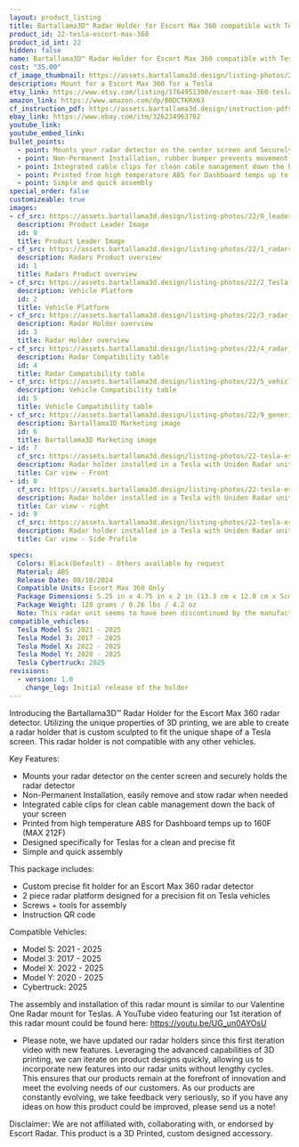 ```yaml
---
layout: product_listing
title: Bartallama3D™ Radar Holder for Escort Max 360 compatible with Tesla Vehicles
product_id: 22-tesla-escort-max-360
product_id_int: 22
hidden: false
name: Bartallama3D™ Radar Holder for Escort Max 360 compatible with Tesla Vehicles
cost: "35.00"
cf_image_thumbnail: https://assets.bartallama3d.design/listing-photos/22/0_leader.jpg
description: Mount for a Escort Max 360 for a Tesla
etsy_link: https://www.etsy.com/listing/1764951300/escort-max-360-tesla-radar-holder-by?ref=listings_manager_grid
amazon_link: https://www.amazon.com/dp/B0DCTKRX63
cf_instruction_pdf: https://assets.bartallama3d.design/instruction-pdfs/Bartallama3D-Radar-Holder-Assembly-Instructions.pdf
ebay_link: https://www.ebay.com/itm/326234963782
youtube_link: 
youtube_embed_link:
bullet_points:
  - point: Mounts your radar detector on the center screen and Securely holds the radar detector
  - point: Non-Permanent Installation, rubber bumper prevents movement and enables easy removal for storage
  - point: Integrated cable clips for clean cable management down the back of your screen
  - point: Printed from high temperature ABS for Dashboard temps up to 160F (MAX 212F)
  - point: Simple and quick assembly
special_order: false
customizeable: true
images:
- cf_src: https://assets.bartallama3d.design/listing-photos/22/0_leader.jpg
  description: Product Leader Image
  id: 0
  title: Product Leader Image
- cf_src: https://assets.bartallama3d.design/listing-photos/22/1_radars.jpg
  description: Radars Product overview
  id: 1
  title: Radars Product overview
- cf_src: https://assets.bartallama3d.design/listing-photos/22/2_Tesla_platform.jpg
  description: Vehicle Platform
  id: 2
  title: Vehicle Platform
- cf_src: https://assets.bartallama3d.design/listing-photos/22/3_radar_overview_escort_max_360.jpg
  description: Radar Holder overview
  id: 3
  title: Radar Holder overview
- cf_src: https://assets.bartallama3d.design/listing-photos/22/4_radar_compat_escort_max_360.jpg
  description: Radar Compatibility table
  id: 4
  title: Radar Compatibility table
- cf_src: https://assets.bartallama3d.design/listing-photos/22/5_vehicle_compat_Tesla.jpg
  description: Vehicle Compatibility table
  id: 5
  title: Vehicle Compatibility table
- cf_src: https://assets.bartallama3d.design/listing-photos/22/9_generic.jpg
  description: Bartallama3D Marketing image
  id: 6
  title: Bartallama3D Marketing image
- id: 7
  cf_src: https://assets.bartallama3d.design/listing-photos/22-tesla-escort-max-360/31.jpg
  description: Radar holder installed in a Tesla with Uniden Radar unit installed
  title: Car view - Front
- id: 8
  cf_src: https://assets.bartallama3d.design/listing-photos/22-tesla-escort-max-360/32.jpg
  description: Radar holder installed in a Tesla with Uniden Radar unit installed, right view
  title: Car view - right 
- id: 9
  cf_src: https://assets.bartallama3d.design/listing-photos/22-tesla-escort-max-360/33.jpg
  description: Radar holder installed in a Tesla with Uniden Radar unit installed showing the side profile with cable clips
  title: Car view - Side Profile

specs:
  Colors: Black(Default) - Others available by request 
  Material: ABS
  Release Date: 08/10/2024
  Compatible Units: Escort Max 360 Only
  Package Dimensions: 5.25 in x 4.75 in x 2 in (13.3 cm x 12.0 cm x 5cm) [HxWxD]
  Package Weight: 120 grams / 0.26 lbs / 4.2 oz
  Note: This radar unit seems to have been discontinued by the manufacturer and superceeded by the Escort Max 360 MKII and Escort Max 360c MKII. We have a radar holder for the newer Escort Max 360 MKII.
compatible_vehicles:
  Tesla Model S: 2021 - 2025
  Tesla Model 3: 2017 - 2025
  Tesla Model X: 2022 - 2025
  Tesla Model Y: 2020 - 2025
  Tesla Cybertruck: 2025
revisions:
  - version: 1.0
    change_log: Initial release of the holder
---
```


Introducing the Bartallama3D™ Radar Holder for the Escort Max 360 radar detector. Utilizing the unique properties of 3D printing, we are able to create a radar holder that is custom sculpted to fit the unique shape of a Tesla screen. This radar holder is not compatible with any other vehicles. 

Key Features:
- Mounts your radar detector on the center screen and securely holds the radar detector
- Non-Permanent Installation, easily remove and stow radar when needed
- Integrated cable clips for clean cable management down the back of your screen
- Printed from high temperature ABS for Dashboard temps up to 160F (MAX 212F)
- Designed specifically for Teslas for a clean and precise fit
- Simple and quick assembly

This package includes:
- Custom precise fit holder for an Escort Max 360 radar detector
- 2 piece radar platform designed for a precision fit on Tesla vehicles
- Screws + tools for assembly
- Instruction QR code

Compatible Vehicles:
- Model S: 2021 - 2025
- Model 3: 2017 - 2025
- Model X: 2022 - 2025
- Model Y: 2020 - 2025
- Cybertruck: 2025

The assembly and installation of this radar mount is similar to our Valentine One Radar mount for Teslas. A YouTube video featuring our 1st iteration of this radar mount could be found here: https://youtu.be/UG_un0AYOsU

* Please note, we have updated our radar holders since this first iteration video with new features. Leveraging the advanced capabilities of 3D printing, we can iterate on product designs quickly, allowing us to incorporate new features into our radar units without lengthy cycles. This ensures that our products remain at the forefront of innovation and meet the evolving needs of our customers. As our products are constantly evolving, we take feedback very seriously, so if you have any ideas on how this product could be improved, please send us a note!

Disclaimer: We are not affiliated with, collaborating with, or endorsed by Escort Radar. This product is a 3D Printed, custom designed accessory.